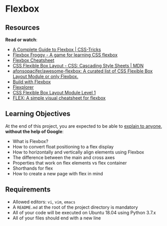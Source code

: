 # Flexbox

<h2>Resources</h2>

<p><strong>Read or watch</strong>:</p>

<ul>
<li><a href="https://css-tricks.com/snippets/css/a-guide-to-flexbox/" title="A Complete Guide to Flexbox | CSS-Tricks" target="_blank">A Complete Guide to Flexbox | CSS-Tricks</a></li>
<li><a href="https://flexboxfroggy.com/" title="Flexbox Froggy - A game for learning CSS flexbox" target="_blank">Flexbox Froggy - A game for learning CSS flexbox</a> </li>
<li><a href="https://yoksel.github.io/flex-cheatsheet/" title="Flexbox Cheatsheet" target="_blank">Flexbox Cheatsheet</a></li>
<li><a href="https://developer.mozilla.org/en-US/docs/Web/CSS/CSS_Flexible_Box_Layout" title="CSS Flexible Box Layout - CSS: Cascading Style Sheets | MDN" target="_blank">CSS Flexible Box Layout - CSS: Cascading Style Sheets | MDN</a> </li>
<li><a href="https://github.com/afonsopacifer/awesome-flexbox" title="afonsopacifer/awesome-flexbox: A curated list of CSS Flexible Box Layout Module or only Flexbox." target="_blank">afonsopacifer/awesome-flexbox: A curated list of CSS Flexible Box Layout Module or only Flexbox.</a> </li>
<li><a href="https://flexbox.buildwithreact.com/" title="Build with Flexbox" target="_blank">Build with Flexbox</a></li>
<li><a href="https://bennettfeely.com/flexplorer/" title="Flexplorer" target="_blank">Flexplorer</a></li>
<li><a href="https://www.w3.org/TR/css-flexbox-1/#flex" title="CSS Flexible Box Layout Module Level 1" target="_blank">CSS Flexible Box Layout Module Level 1</a></li>
<li><a href="https://flexbox.malven.co/" title="FLEX: A simple visual cheatsheet for flexbox" target="_blank">FLEX: A simple visual cheatsheet for flexbox</a></li>
</ul>

<h2>Learning Objectives</h2>

<p>At the end of this project, you are expected to be able to <a href="https://fs.blog/feynman-learning-technique/" title="explain to anyone" target="_blank">explain to anyone</a>, <strong>without the help of Google</strong>:</p>

<ul>
<li>What is Flexbox?</li>
<li>How to convert float positioning to a flex display</li>
<li>How to horizontally and vertically align elements using Flexbox</li>
<li>The difference between the main and cross axes</li>
<li>Properties that work on flex elements vs flex container</li>
<li>Shorthands for flex</li>
<li>How to create a new page with flex in mind</li>
</ul>

<h2>Requirements</h2>

<ul>
<li>Allowed editors: <code>vi</code>, <code>vim</code>, <code>emacs</code></li>
<li>A <code>README.md</code> at the root of the project directory is mandatory</li>
<li>All of your code will be executed on Ubuntu 18.04 using Python 3.7.x</li>
<li>All of your files should end with a new line</li>
</ul>
